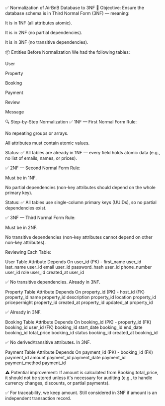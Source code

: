 ✅ Normalization of AirBnB Database to 3NF
🎯 Objective:
Ensure the database schema is in Third Normal Form (3NF) — meaning:

It is in 1NF (all attributes atomic).

It is in 2NF (no partial dependencies).

It is in 3NF (no transitive dependencies).

📦 Entities Before Normalization
We had the following tables:

User

Property

Booking

Payment

Review

Message

🔍 Step-by-Step Normalization
✅ 1NF — First Normal Form
Rule:

No repeating groups or arrays.

All attributes must contain atomic values.

Status:
✅ All tables are already in 1NF — every field holds atomic data (e.g., no list of emails, names, or prices).

✅ 2NF — Second Normal Form
Rule:

Must be in 1NF.

No partial dependencies (non-key attributes should depend on the whole primary key).

Status:
✅ All tables use single-column primary keys (UUIDs), so no partial dependencies exist.

✅ 3NF — Third Normal Form
Rule:

Must be in 2NF.

No transitive dependencies (non-key attributes cannot depend on other non-key attributes).

Reviewing Each Table:

User Table
Attribute	Depends On
user_id (PK)	-
first_name	user_id
last_name	user_id
email	user_id
password_hash	user_id
phone_number	user_id
role	user_id
created_at	user_id

✅ No transitive dependencies. Already in 3NF.

Property Table
Attribute	Depends On
property_id (PK)	-
host_id (FK)	property_id
name	property_id
description	property_id
location	property_id
pricepernight	property_id
created_at	property_id
updated_at	property_id

✅ Already in 3NF.

Booking Table
Attribute	Depends On
booking_id (PK)	-
property_id (FK)	booking_id
user_id (FK)	booking_id
start_date	booking_id
end_date	booking_id
total_price	booking_id
status	booking_id
created_at	booking_id

✅ No derived/transitive attributes. In 3NF.

Payment Table
Attribute	Depends On
payment_id (PK)	-
booking_id (FK)	payment_id
amount	payment_id
payment_date	payment_id
payment_method	payment_id

⚠️ Potential improvement:
If amount is calculated from Booking.total_price, it should not be stored unless it's necessary for auditing (e.g., to handle currency changes, discounts, or partial payments).

✅ For traceability, we keep amount. Still considered in 3NF if amount is an independent transaction record.
